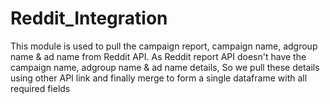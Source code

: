 # Reddit_Integration
This module is used to pull the campaign report, campaign name, adgroup name & ad name from Reddit API.
As Reddit report API doesn't have the campaign name, adgroup name & ad name details, So we pull these details using other API link and finally merge to form
a single dataframe with all required fields
